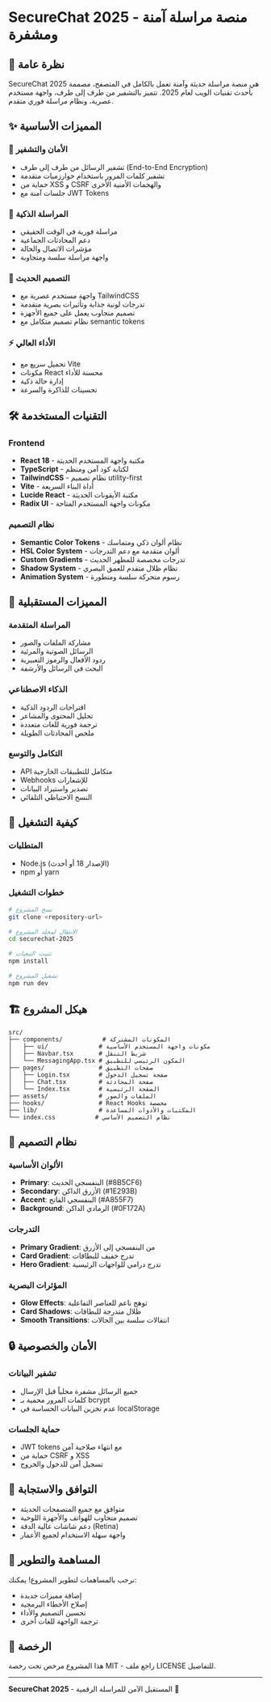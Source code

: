 # SecureChat 2025 - منصة مراسلة آمنة ومشفرة

## 🚀 نظرة عامة

SecureChat 2025 هي منصة مراسلة حديثة وآمنة تعمل بالكامل في المتصفح، مصممة بأحدث تقنيات الويب لعام 2025. تتميز بالتشفير من طرف إلى طرف، واجهة مستخدم عصرية، ونظام مراسلة فوري متقدم.

## ✨ المميزات الأساسية

### 🔐 الأمان والتشفير
- تشفير الرسائل من طرف إلى طرف (End-to-End Encryption)
- تشفير كلمات المرور باستخدام خوارزميات متقدمة
- حماية من XSS و CSRF والهجمات الأمنية الأخرى
- جلسات آمنة مع JWT Tokens

### 💬 المراسلة الذكية  
- مراسلة فورية في الوقت الحقيقي
- دعم المحادثات الجماعية
- مؤشرات الاتصال والحالة
- واجهة مراسلة سلسة ومتجاوبة

### 🎨 التصميم الحديث
- واجهة مستخدم عصرية مع TailwindCSS
- تدرجات لونية جذابة وتأثيرات بصرية متقدمة
- تصميم متجاوب يعمل على جميع الأجهزة
- نظام تصميم متكامل مع semantic tokens

### ⚡ الأداء العالي
- تحميل سريع مع Vite
- مكونات React محسنة للأداء
- إدارة حالة ذكية
- تحسينات للذاكرة والسرعة

## 🛠️ التقنيات المستخدمة

### Frontend
- **React 18** - مكتبة واجهة المستخدم الحديثة
- **TypeScript** - لكتابة كود آمن ومنظم
- **TailwindCSS** - نظام تصميم utility-first
- **Vite** - أداة البناء السريعة
- **Lucide React** - مكتبة الأيقونات الحديثة
- **Radix UI** - مكونات واجهة المستخدم المتاحة

### نظام التصميم
- **Semantic Color Tokens** - نظام ألوان ذكي ومتماسك
- **HSL Color System** - ألوان متقدمة مع دعم التدرجات
- **Custom Gradients** - تدرجات مخصصة للمظهر الحديث
- **Shadow System** - نظام ظلال متقدم للعمق البصري
- **Animation System** - رسوم متحركة سلسة ومتطورة

## 🎯 المميزات المستقبلية

### المراسلة المتقدمة
- مشاركة الملفات والصور
- الرسائل الصوتية والمرئية  
- ردود الأفعال والرموز التعبيرية
- البحث في الرسائل والأرشفة

### الذكاء الاصطناعي
- اقتراحات الردود الذكية
- تحليل المحتوى والمشاعر
- ترجمة فورية للغات متعددة
- ملخص المحادثات الطويلة

### التكامل والتوسع
- API متكامل للتطبيقات الخارجية
- Webhooks للإشعارات
- تصدير واستيراد البيانات
- النسخ الاحتياطي التلقائي

## 🚀 كيفية التشغيل

### المتطلبات
- Node.js (الإصدار 18 أو أحدث)
- npm أو yarn

### خطوات التشغيل
```bash
# نسخ المشروع
git clone <repository-url>

# الانتقال لمجلد المشروع
cd securechat-2025

# تثبيت التبعيات
npm install

# تشغيل المشروع
npm run dev
```

## 🏗️ هيكل المشروع

```
src/
├── components/           # المكونات المشتركة
│   ├── ui/              # مكونات واجهة المستخدم الأساسية
│   ├── Navbar.tsx       # شريط التنقل
│   └── MessagingApp.tsx # المكون الرئيسي للتطبيق
├── pages/               # صفحات التطبيق
│   ├── Login.tsx        # صفحة تسجيل الدخول
│   ├── Chat.tsx         # صفحة المحادثة
│   └── Index.tsx        # الصفحة الرئيسية
├── assets/              # الملفات والصور
├── hooks/               # React Hooks مخصصة
├── lib/                 # المكتبات والأدوات المساعدة
└── index.css           # نظام التصميم الأساسي
```

## 🎨 نظام التصميم

### الألوان الأساسية
- **Primary**: البنفسجي الحديث (#8B5CF6)
- **Secondary**: الأزرق الداكن (#1E293B) 
- **Accent**: البنفسجي الفاتح (#A855F7)
- **Background**: الرمادي الداكن (#0F172A)

### التدرجات
- **Primary Gradient**: من البنفسجي إلى الأزرق
- **Card Gradient**: تدرج خفيف للبطاقات
- **Hero Gradient**: تدرج درامي للواجهات الرئيسية

### المؤثرات البصرية
- **Glow Effects**: توهج ناعم للعناصر التفاعلية
- **Card Shadows**: ظلال متدرجة للبطاقات
- **Smooth Transitions**: انتقالات سلسة بين الحالات

## 🔒 الأمان والخصوصية

### تشفير البيانات
- جميع الرسائل مشفرة محلياً قبل الإرسال
- كلمات المرور محمية بـ bcrypt
- عدم تخزين البيانات الحساسة في localStorage

### حماية الجلسات
- JWT tokens مع انتهاء صلاحية آمن
- حماية من CSRF و XSS
- تسجيل آمن للدخول والخروج

## 📱 التوافق والاستجابة

- متوافق مع جميع المتصفحات الحديثة
- تصميم متجاوب للهواتف والأجهزة اللوحية
- دعم شاشات عالية الدقة (Retina)
- واجهة سهلة الاستخدام لجميع الأعمار

## 🤝 المساهمة والتطوير

نرحب بالمساهمات لتطوير المشروع! يمكنك:
- إضافة مميزات جديدة
- إصلاح الأخطاء البرمجية  
- تحسين التصميم والأداء
- ترجمة الواجهة للغات أخرى

## 📄 الرخصة

هذا المشروع مرخص تحت رخصة MIT - راجع ملف LICENSE للتفاصيل.

---

**SecureChat 2025** - المستقبل الآمن للمراسلة الرقمية 🚀
